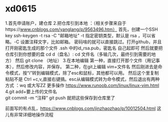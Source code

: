 ﻿# xd0615 
1.首先申请账户，建仓库
2.把仓库引到本地 ：（相关步骤来自于https://www.cnblogs.com/yanglang/p/9563496.htm）
  首先，创建一个SSH       key ssh-keygen -t rsa -C "邮箱地址"
                         -t 指定密钥类型，默认是 rsa ，可以省略。-C 设置注释文字，比如邮箱。
                         密码啥的就可以直接跳过。打开github，并且打开刚密匙生成的那个文件 .ssh 中的id_rsa.pub，密匙名                           自己起即可
  然后就要把仓库引到你想要的盘 cd d（盘名）:
                               cd 文件名（多输几次，最终引到需要的地方）
   然后 git clone （地址）
 3.在本地编辑 第一种，直接打开那个文件（用记事本），然后修改内容，并保存。
              第二种，在git上编辑  vim+文件名  然后刚进去是命令模式，按“i”转到编辑模式，除了esc和鼠标，其他都可以用。                       然后这个里复制粘贴不是 Ctrl +c,v,直接右键搞。esc从编辑模式转为命令模式，然后退出有两种方式  ：wq                       或大写ZZ
              更多操作  https://www.runoob.com/linux/linux-vim.html
4.git add+要上传的文件名    
  git commit -m “注释”
  git push
  就把这些保存到仓库里了

前面写的有点乱，https://www.cnblogs.com/jinzhaozhao/p/10012504.html   这儿有非常详细地操作流程
